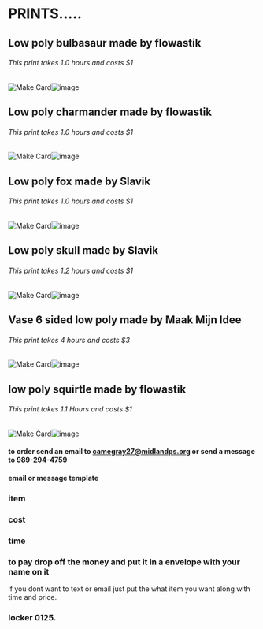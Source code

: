 # PRINTS.....
## Low poly bulbasaur made by flowastik
###### This print takes 1.0 hours and costs $1
<img src="https://cdn.thingiverse.com/renders/81/4e/7c/0b/7c/bulbasaur_low_poly_pokemon_flowalistik_preview_card.jpg" alt="Make Card"/>![image](https://user-images.githubusercontent.com/101137109/159551354-7df57952-f7fc-47b6-9467-3c3fdf3fb4c9.png)
## Low poly charmander made by flowastik
###### This print takes 1.0 hours and costs $1
<img src="https://cdn.thingiverse.com/renders/03/8d/7b/6d/ba/charmander_low_poly_pokemon_flowalistik_preview_card.jpg" alt="Make Card"/>![image](https://user-images.githubusercontent.com/101137109/159551425-749645f5-1ad9-4b4a-80f3-b9c20a5a8523.png)

## Low poly fox made by Slavik
###### This print takes 1.0 hours and costs $1
<img src="https://cdn.thingiverse.com/renders/af/a4/a6/31/90/IMG_5035_preview_card.JPG" alt="Make Card"/>![image](https://user-images.githubusercontent.com/101137109/159551446-3cdf08fd-7fcc-40fb-ac7b-ac4b99fc2122.png)

## Low poly skull made by Slavik
###### This print takes 1.2 hours and costs $1
<img src="https://cdn.thingiverse.com/renders/6b/bf/73/51/38/IMG_4084_preview_card.JPG" alt="Make Card"/>![image](https://user-images.githubusercontent.com/101137109/159551526-fdebbf11-9835-400e-9211-41212bd522e2.png)

## Vase 6 sided low poly made by Maak Mijn Idee
###### This print takes 4 hours and costs $3
<img src="https://cdn.thingiverse.com/renders/de/10/42/3e/ce/MMI_vaasjes_display_large_preview_card.jpg" alt="Make Card"/>![image](https://user-images.githubusercontent.com/101137109/159551734-8bf283e4-930d-4d61-84c9-aebf3c10a689.png)

## low poly squirtle made by flowastik
###### This print takes 1.1 Hours and costs $1
<img src="https://cdn.thingiverse.com/renders/12/6a/bf/d9/54/squirtle_low_poly_pokemon_flowalistik_preview_card.jpg" alt="Make Card"/>![image](https://user-images.githubusercontent.com/101137109/159551667-ce23531f-f8e9-45b4-b1a9-8d6ebbb1b140.png)


#### to order send an email to camegray27@midlandps.org or send a message to 989-294-4759
#### email or message template

### item
### cost
### time

### to pay drop off the money and put it in a envelope with your name on it
if you dont want to text or email just put the what item you want along with time and price.  
### locker 0125.
